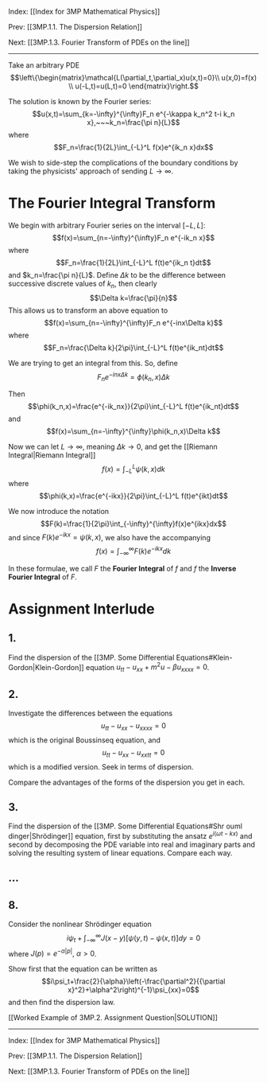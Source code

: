 Index: [[Index for 3MP Mathematical Physics]]

Prev: [[3MP.1.1. The Dispersion Relation]]

Next: [[3MP.1.3. Fourier Transform of PDEs on the line]]

---

Take an arbitrary PDE
$$\left\{\begin{matrix}\mathcal{L(\partial_t,\partial_x)u(x,t)=0}\\ u(x,0)=f(x) \\ u(-L,t)=u(L,t)=0 \end{matrix}\right.$$

The solution is known by the Fourier series:
$$u(x,t)=\sum_{k=-\infty}^{\infty}F_n e^{-\kappa k_n^2 t-i k_n x},~~~k_n=\frac{\pi n}{L}$$ where $$F_n=\frac{1}{2L}\int_{-L}^L f(x)e^{ik_n x}dx$$

We wish to side-step the complications of the boundary conditions by taking the physicists' approach of sending $L\to\infty$.

# The Fourier Integral Transform
We begin with arbitrary Fourier series on the interval $[-L,L]$:
$$f(x)=\sum_{n=-\infty}^{\infty}F_n e^{-ik_n x}$$ where $$F_n=\frac{1}{2L}\int_{-L}^L f(t)e^{ik_n t}dt$$ and $k_n=\frac{\pi n}{L}$. Define $\Delta k$ to be the difference between successive discrete values of $k_n$, then clearly $$\Delta k=\frac{\pi}{n}$$ This allows us to transform an above equation to $$f(x)=\sum_{n=-\infty}^{\infty}F_n e^{-inx\Delta k}$$ where $$F_n=\frac{\Delta k}{2\pi}\int_{-L}^L f(t)e^{ik_nt}dt$$

We are trying to get an integral from this. So, define
$$F_n e^{-inx\Delta k}=\phi(k_n,x)\Delta k$$

Then $$\phi(k_n,x)=\frac{e^{-ik_nx}}{2\pi}\int_{-L}^L f(t)e^{ik_nt}dt$$ and $$f(x)=\sum_{n=-\infty}^{\infty}\phi(k_n,x)\Delta k$$

Now we can let $L\to\infty$, meaning $\Delta k\to0$, and get the [[Riemann Integral|Riemann Integral]] $$f(x)=\int_{-L}^L\psi(k,x)dk$$ where $$\phi(k,x)=\frac{e^{-ikx}}{2\pi}\int_{-L}^L f(t)e^{ikt}dt$$

We now introduce the notation $$F(k)=\frac{1}{2\pi}\int_{-\infty}^{\infty}f(x)e^{ikx}dx$$ and since $F(k)e^{-ikx}=\psi(k,x)$, we also have the accompanying $$f(x)=\int_{-\infty}^{\infty}F(k)e^{-ikx}dk$$

In these formulae, we call $F$ the **Fourier Integral** of $f$ and $f$ the **Inverse Fourier Integral** of $F$.

# Assignment Interlude
## 1.
Find the dispersion of the [[3MP. Some Differential Equations#Klein-Gordon|Klein-Gordon]] equation $u_{tt}-u_{xx}+m^2u-\beta u_{xxxx}=0$.

## 2.
Investigate the differences between the equations
$$ u_{tt}-u_{xx}-u_{xxxx}=0$$
which is the original Boussinseq equation, and
$$ u_{tt}-u_{xx}-u_{xxtt}=0$$
which is a modified version. Seek in terms of dispersion.

Compare the advantages of the forms of the dispersion you get in each.

## 3. 
Find the dispersion of the [[3MP. Some Differential Equations#Shr ouml dinger|Shr&ouml;dinger]] equation, first by substituting the ansatz $e^{i(\omega t-kx)}$ and second by decomposing the PDE variable into real and imaginary parts and solving the resulting system of linear equations. Compare each way.

## ...

## 8.
Consider the nonlinear Shr&ouml;dinger equation $$i\psi_t+\int_{-\infty}^{\infty}J(x-y)\left[\psi(y,t)-\psi(x,t)\right]dy=0$$ where $J(p)=e^{-\alpha|p|},~\alpha>0$.

Show first that the equation can be written as $$i\psi_t+\frac{2}{\alpha}\left(-\frac{\partial^2}{{\partial x}^2}+\alpha^2\right)^{-1}\psi_{xx}=0$$ and then find the dispersion law.

[[Worked Example of 3MP.2. Assignment Question|SOLUTION]]

---

Index: [[Index for 3MP Mathematical Physics]]

Prev: [[3MP.1.1. The Dispersion Relation]]

Next: [[3MP.1.3. Fourier Transform of PDEs on the line]]